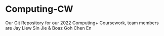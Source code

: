 # Computing-CW

Our Git Repository for our 2022 Computing+ Coursework, team members are Jay Liew Sin Jie & Boaz Goh Chen En
